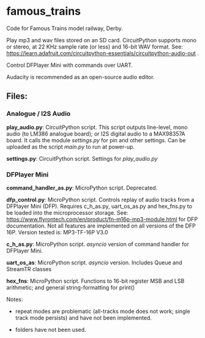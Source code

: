 # famous_trains
Code for Famous Trains model railway, Derby.

Play mp3 and wav files stored on an SD card. CircuitPython supports mono or stereo, at 22 KHz sample rate (or less) and 16-bit WAV format. See: https://learn.adafruit.com/circuitpython-essentials/circuitpython-audio-out .

Control DFPlayer Mini with commands over UART.

Audacity is recommended as an open-source audio editor.

## Files:

### Analogue / I2S Audio

**play_audio.py**: CircuitPython script. This script outputs line-level, mono audio (to LM386 analogue board); or I2S digital audio to a MAX98357A board. It calls the module *settings.py* for pin and other settings. Can be uploaded as the script *main.py* to run at power-up.

**settings.py**: CircuitPython script. Settings for *play_audio.py*

### DFPlayer Mini

**command_handler_as.py**: MicroPython script. Deprecated.

**dfp_control.py**: MicroPython script. Controls replay of audio tracks from a DFPlayer Mini (DFP). Requires c_h_as.py, uart_os_as.py and hex_fns.py to be loaded into the microprocessor storage.
See: https://www.flyrontech.com/en/product/fn-m16p-mp3-module.html for DFP documentation. Not all features are implemented on all versions of the DFP 16P. Version tested is: MP3-TF-16P V3.0

**c_h_as.py**: MicroPython script. *asyncio* version of command handler for DFPlayer Mini.

**uart_os_as**: MicroPython script. *asyncio* version. Includes Queue and StreamTR classes

**hex_fns**: MicroPython script. Functions to 16-bit register MSB and LSB arithmetic; and general string-formatting for print()

Notes:

- repeat modes are problematic (all-tracks mode does not work; single track mode persists) and have not been implemented.

- folders have not been used.
